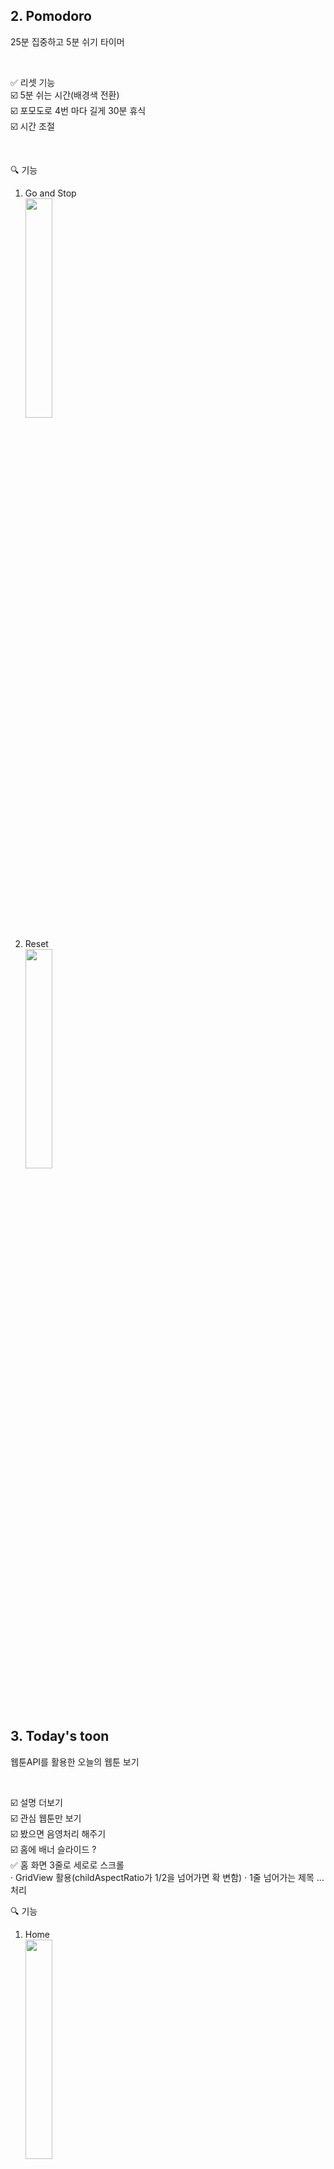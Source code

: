 ## 2. Pomodoro

25분 집중하고 5분 쉬기 타이머

<br/>

✅ 리셋 기능  
☑️ 5분 쉬는 시간(배경색 전환)  
☑️ 포모도로 4번 마다 길게 30분 휴식  
☑️ 시간 조절

<br/>

🔍 기능

1. Go and Stop  
   <img width="30%" src="https://github.com/yih1612/toonflix/assets/70312216/122a33fb-b593-4f02-a6f8-39003ebafc5c"/>

2. Reset  
   <img width="30%" src="https://github.com/yih1612/toonflix/assets/70312216/147718d5-730a-4974-8dc2-177feeffc7d3"/>

<br/>
<br/>

## 3. Today's toon

웹툰API를 활용한 오늘의 웹툰 보기

<br/>

☑️ 설명 더보기  
☑️ 관심 웹툰만 보기  
☑️ 봤으면 음영처리 해주기  
☑️ 홈에 배너 슬라이드 ?  
✅ 홈 화면 3줄로 세로로 스크롤  
· GridView 활용(childAspectRatio가 1/2을 넘어가면 확 변함)
· 1줄 넘어가는 제목 ... 처리
<br/>

🔍 기능

1. Home  
   <img width="30%" src="https://github.com/yih1612/toonflix/assets/70312216/2032fc91-32df-440c-905e-003b18bd75d7"/>

2. See webtoon  
   <img width="30%" src="https://github.com/yih1612/toonflix/assets/70312216/1abc3ac9-1656-428e-b287-2ff599b478b9"/>

3. Like  
   <img width="30%" src="https://github.com/yih1612/toonflix/assets/70312216/2ee88bfd-a25f-4744-bbfe-8f12e830fbde"/>
